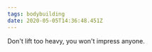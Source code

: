 ```yaml
---
tags: bodybuilding
date: 2020-05-05T14:36:48.451Z
---
```


Don't lift too heavy, you won't impress anyone.